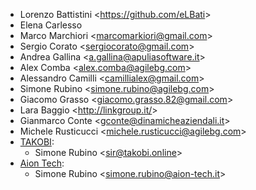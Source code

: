 - Lorenzo Battistini \<<https://github.com/eLBati>\>
- Elena Carlesso
- Marco Marchiori \<<marcomarkiori@gmail.com>\>
- Sergio Corato \<<sergiocorato@gmail.com>\>
- Andrea Gallina \<<a.gallina@apuliasoftware.it>\>
- Alex Comba \<<alex.comba@agilebg.com>\>
- Alessandro Camilli \<<camillialex@gmail.com>\>
- Simone Rubino \<<simone.rubino@agilebg.com>\>
- Giacomo Grasso \<<giacomo.grasso.82@gmail.com>\>
- Lara Baggio \<<http://linkgroup.it/>\>
- Gianmarco Conte \<<gconte@dinamicheaziendali.it>\>
- Michele Rusticucci \<<michele.rusticucci@agilebg.com>\>
- [TAKOBI](https://takobi.online):
  - Simone Rubino \<<sir@takobi.online>\>
- [Aion Tech](https://aiontech.company/):
  - Simone Rubino \<<simone.rubino@aion-tech.it>\>
